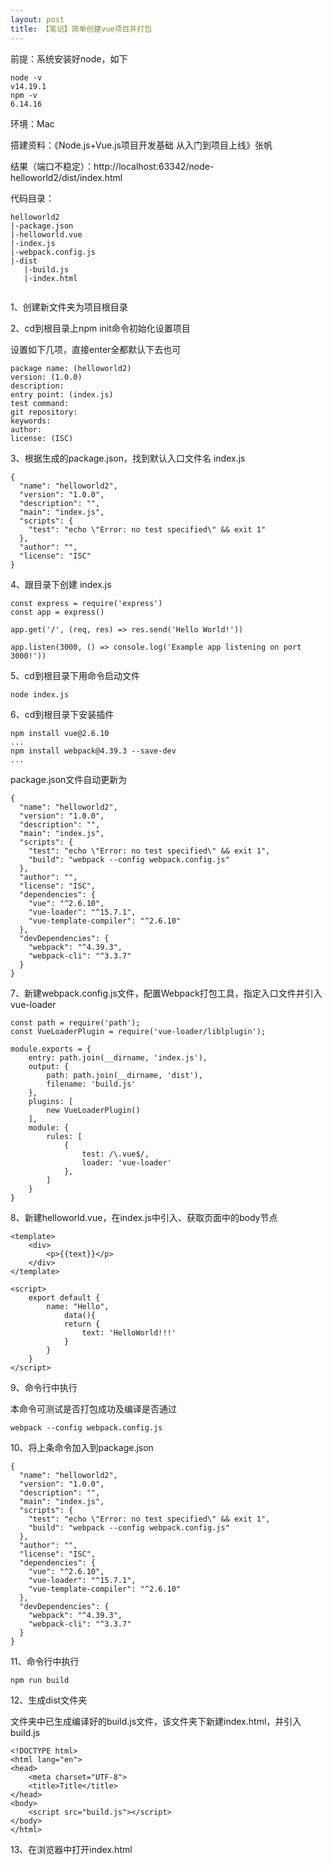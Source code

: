 ```yaml
---
layout: post
title: 【笔记】简单创建vue项目并打包
---
```




前提：系统安装好node，如下

```
node -v
v14.19.1
npm -v
6.14.16
```

环境：Mac

搭建资料：《Node.js+Vue.js项目开发基础 从入门到项目上线》张帆

结果（端口不稳定）：http://localhost:63342/node-helloworld2/dist/index.html

代码目录：

```
helloworld2
|-package.json
|-helloworld.vue
|-index.js
|-webpack.config.js
|-dist
   |-build.js
   |-index.html
   
```





1、创建新文件夹为项目根目录

2、cd到根目录上npm init命令初始化设置项目

设置如下几项，直接enter全都默认下去也可

```
package name: (helloworld2) 
version: (1.0.0) 
description: 
entry point: (index.js) 
test command: 
git repository: 
keywords: 
author: 
license: (ISC) 
```

3、根据生成的package.json，找到默认入口文件名 index.js

```
{
  "name": "helloworld2",
  "version": "1.0.0",
  "description": "",
  "main": "index.js",
  "scripts": {
    "test": "echo \"Error: no test specified\" && exit 1"
  },
  "author": "",
  "license": "ISC"
}
```

4、跟目录下创建 index.js

```
const express = require('express')
const app = express()

app.get('/', (req, res) => res.send('Hello World!'))

app.listen(3000, () => console.log('Example app listening on port 3000!'))
```

5、cd到根目录下用命令启动文件

```
node index.js
```

6、cd到根目录下安装插件

```
npm install vue@2.6.10
...
npm install webpack@4.39.3 --save-dev
...
```

package.json文件自动更新为

```
{
  "name": "helloworld2",
  "version": "1.0.0",
  "description": "",
  "main": "index.js",
  "scripts": {
    "test": "echo \"Error: no test specified\" && exit 1",
    "build": "webpack --config webpack.config.js"
  },
  "author": "",
  "license": "ISC",
  "dependencies": {
    "vue": "^2.6.10",
    "vue-loader": "^15.7.1",
    "vue-template-compiler": "^2.6.10"
  },
  "devDependencies": {
    "webpack": "^4.39.3",
    "webpack-cli": "^3.3.7"
  }
}
```

7、新建webpack.config.js文件，配置Webpack打包工具，指定入口文件并引入vue-loader

```
const path = require('path');
const VueLoaderPlugin = require('vue-loader/liblplugin');

module.exports = {
    entry: path.join(__dirname, 'index.js'),
    output: {
        path: path.join(__dirname, 'dist'),
        filename: 'build.js'
    },
    plugins: [
        new VueLoaderPlugin()
    ],
    module: {
        rules: [
            {
                test: /\.vue$/,
                loader: 'vue-loader'
            },
        ]
    }
}
```

8、新建helloworld.vue，在index.js中引入、获取页面中的body节点

```
<template>
    <div>
        <p>{{text}}</p>
    </div>
</template>

<script>
    export default {
        name: "Hello",
            data(){
            return {
                text: 'HelloWorld!!!'
            }
        }
    }
</script>
```

9、命令行中执行

本命令可测试是否打包成功及编译是否通过

```
webpack --config webpack.config.js
```

10、将上条命令加入到package.json

```
{
  "name": "helloworld2",
  "version": "1.0.0",
  "description": "",
  "main": "index.js",
  "scripts": {
    "test": "echo \"Error: no test specified\" && exit 1",
    "build": "webpack --config webpack.config.js"
  },
  "author": "",
  "license": "ISC",
  "dependencies": {
    "vue": "^2.6.10",
    "vue-loader": "^15.7.1",
    "vue-template-compiler": "^2.6.10"
  },
  "devDependencies": {
    "webpack": "^4.39.3",
    "webpack-cli": "^3.3.7"
  }
}

```

11、命令行中执行

```
npm run build
```

12、生成dist文件夹

文件夹中已生成编译好的build.js文件，该文件夹下新建index.html，并引入build.js

```
<!DOCTYPE html>
<html lang="en">
<head>
    <meta charset="UTF-8">
    <title>Title</title>
</head>
<body>
    <script src="build.js"></script>
</body>
</html>
```

13、在浏览器中打开index.html